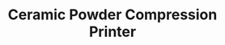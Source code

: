 ---
layout: default
categories: ['Mechanical Design','3D Printing','Industry',]
title: Ceramic Powder Compression Printer
authors: WG Bircher, <a href="https://www.linkedin.com/in/greg-pugh-09031697/">Greg Pugh</a>
thing: A hacked <a href="https://en.wikipedia.org/wiki/Z_Corporation">Z Corp</a> powder printer with a novel compression mechanism to increase part density, resulting in <a href="https://tethon3d.com/">Tethon 3D's</a> <a href="https://patentimages.storage.googleapis.com/c5/8c/52/cf661c48fde604/US10449692.pdf">US Patent 10,449,692</a>
year: 2015
award:
doi: http://dx.doi.org/XX.XXX/
---